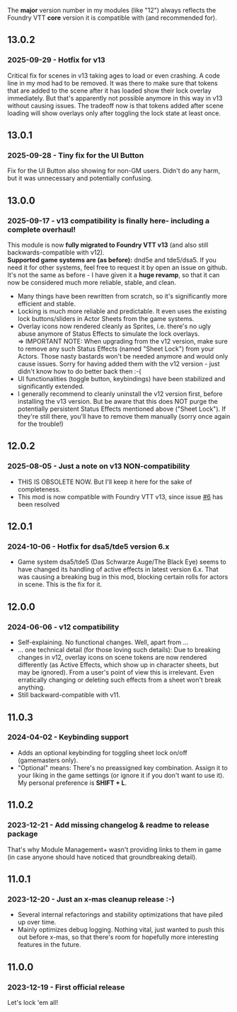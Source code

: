 The **major** version number in my modules (like "12") always reflects the
Foundry VTT **core** version it is compatible with (and recommended for).

## 13.0.2
### 2025-09-29 - Hotfix for v13
Critical fix for scenes in v13 taking ages to load or even crashing. A code line in my mod had to be removed.
It was there to make sure that tokens that are added to the scene after it has loaded show their lock overlay immediately.
But that's apparently not possible anymore in this way in v13 without causing issues.
The tradeoff now is that tokens added after scene loading will show overlays only after toggling the lock state at least once.

## 13.0.1
### 2025-09-28 - Tiny fix for the UI Button
Fix for the UI Button also showing for non-GM users. Didn't do any harm, but it was unnecessary and potentially confusing.

## 13.0.0
### 2025-09-17 - v13 compatibility is finally here- including a complete overhaul!
This module is now **fully migrated to Foundry VTT v13** (and also still backwards-compatible with v12).<br/>
**Supported game systems are (as before):** dnd5e and tde5/dsa5.
If you need it for other systems, feel free to request it by open an issue on github.<br>
It's not the same as before - I have given it a **huge revamp**, so that it can now be considered much more reliable, stable, and clean.<br>

- Many things have been rewritten from scratch, so it's significantly more efficient and stable.
- Locking is much more reliable and predictable. It even uses the existing lock buttons/sliders in Actor Sheets from the game systems.
- Overlay icons now rendered cleanly as Sprites, i.e. there's no ugly abuse anymore of Status Effects to simulate the lock overlays. <br/>=> IMPORTANT NOTE: When upgrading from the v12 version, make sure to remove any such Status Effects (named "Sheet Lock") from your Actors. Those nasty bastards won't be needed anymore and would only cause issues. Sorry for having added them with the v12 version - just didn't know how to do better back then :-(
- UI functionalities (toggle button, keybindings) have been stabilized and significantly extended.
- I generally recommend to cleanly uninstall the v12 version first, before installing the v13 version. But be aware that this does NOT purge the potentially persistent Status Effects mentioned above ("Sheet Lock"). If they're still there, you'll have to remove them manually (sorry once again for the trouble!)

## 12.0.2
### 2025-08-05 - Just a note on v13 NON-compatibility
- THIS IS OBSOLETE NOW. But I'll keep it here for the sake of completeness.
- This mod is now compatible with Foundry VTT v13, since issue [#6](https://github.com/coffiarts/FoundryVTT-lock-the-sheets/issues/6) has been resolved

## 12.0.1
### 2024-10-06 - Hotfix for dsa5/tde5 version 6.x
- Game system dsa5/tde5 (Das Schwarze Auge/The Black Eye) seems to have changed its handling of active effects in latest version 6.x. That was causing a breaking bug in this mod, blocking certain rolls for actors in scene. This is the fix for it.

## 12.0.0
### 2024-06-06 - v12 compatibility
- Self-explaining. No functional changes. Well, apart from ...
- ... one technical detail (for those loving such details): Due to breaking changes in v12, overlay icons on scene tokens are now rendered differently (as Active Effects, which show up in character sheets, but may be ignored). From a user's point of view this is irrelevant. Even erratically changing or deleting such effects from a sheet won't break anything.
- Still backward-compatible with v11.

## 11.0.3
### 2024-04-02 - Keybinding support
- Adds an optional keybinding for toggling sheet lock on/off (gamemasters only).
- "Optional" means: There's no preassigned key combination. Assign it to your liking in the game settings (or ignore it if you don't want to use it). My personal preference is **SHIFT + L**.

## 11.0.2
### 2023-12-21 - Add missing changelog & readme to release package
That's why Module Management+ wasn't providing links to them in game (in case anyone should have noticed that groundbreaking detail).

## 11.0.1
### 2023-12-20 - Just an x-mas cleanup release :-)
- Several internal refactorings and stability optimizations that have piled up over time.
- Mainly optimizes debug logging. Nothing vital, just wanted to push this out before x-mas, so that there's room for hopefully more interesting features in the future.

## 11.0.0
### 2023-12-19 - First official release
Let's lock 'em all!